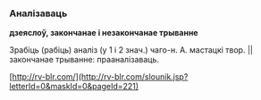 ### Аналізаваць
**дзеяслоў, закончанае і незакончанае трыванне**

Зрабіць (рабіць) аналіз (у 1 і 2 знач.) чаго-н. А. мастацкі твор. || закончанае трыванне: прааналізаваць.

<a rel="author">[http://rv-blr.com/](http://rv-blr.com/slounik.jsp?letterId=0&maskId=0&pageId=221)</a>
